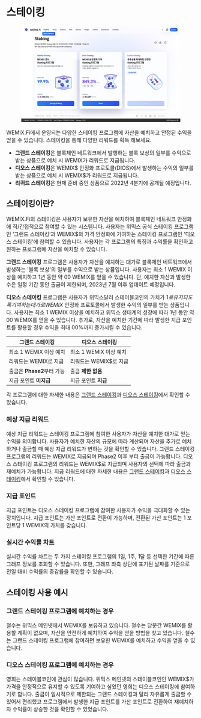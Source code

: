 # 스테이킹

<figure><img src="../../.gitbook/assets/staking.png" alt=""><figcaption></figcaption></figure>

WEMIX.Fi에서 운영되는 다양한 스테이킹 프로그램에 자산을 예치하고 안정된 수익을 얻을 수 있습니다. 스테이킹을 통해 다양한 리워드를 획득 해보세요.

* **그랜드 스테이킹**은 블록체인 네트워크에서 발행하는 블록 보상의 일부를 수익으로 받는 상품으로 예치 시 WEMIX가 리워드로 지급됩니다.
* **디오스 스테이킹**은 WEMIX$ 안정화 프로토콜(DIOS)에서 발생하는 수익의 일부를 받는 상품으로 예치 시 WEMIX$가 리워드로 지급됩니다.
* **리퀴드 스테이킹**은 현재 준비 중인 상품으로 2022년 4분기에 공개될 예정입니다.

## **스테이킹이란?**

WEMIX.Fi의 스테이킹은 사용자가 보유한 자산을 예치하여 블록체인 네트워크 안정화에 직/간접적으로 참여할 수 있는 시스템니다. 사용자는 위믹스 공식 스테이킹 프로그램인 ‘그랜드 스테이킹’과 WEMIX$의 가격 안정화에 기여하는 스테이킹 프로그램인 ‘디오스 스테이킹’에 참여할 수 있습니다. 사용자는 각 프로그램의 특징과 수익률을 확인하고 원하는 프로그램에 자산을 예치할 수 있습니다.

**그랜드 스테이킹** 프로그램은 사용자가 자산을 예치하는 대가로 블록체인 네트워크에서 발생하는 '블록 보상'의 일부를 수익으로 받는 상품입니다. 사용자는 최소 1 WEMIX 이상을 예치하고 1년 동안 약 00 WEMIX를 얻을 수 있습니다. 단, 예치한 자산과 발생한 수은 일정 기간 동안 출금이 제한되며, 2023년 7월 이후 업데이트 예정입니다.

**디오스 스테이킹** 프로그램은 사용자가 위믹스달러 스테이블코인의 가치가 $1로 유지되도록 기여하는 대가로 WEMIX$ 안정화 프로토콜에서 발생한 수익의 일부를 받는 상품입니다. 사용자는 최소 1 WEMIX 이상을 예치하고 위믹스 생태계의 성장에 따라 1년 동안 약 00 WEMIX를 얻을 수 있습니다. 추가로, 자산을 예치한 기간에 따라 발생한 지급 포인트를 활용할 경우 수익을 최대 00%까지 증가시킬 수 있습니다.

| 그랜드 스테이킹            | 디오스 스테이킹         |
| ------------------- | ---------------- |
| 최소 1 WEMIX 이상 예치    | 최소 1 WEMIX 이상 예치 |
| 리워드는 WEMIX로 지급      | 리워드는 WEMIX$로 지급  |
| 출금은 **Phase2**부터 가능 | 출금 **제한 없음**     |
| 지급 포인트 **미지급**      | 지급 포인트 **지급**    |

각 프로그램에 대한 자세한 내용은 [그랜드 스테이킹](<GRAND Staking.md>)과 [디오스 스테이킹](<DIOS Staking.md>)에서 확인할 수 있습니다.

### 예상 지급 리워드

예상 지급 리워드는 스테이킹 프로그램에 참여한 사용자가 자산을 예치한 대가로 얻는 수익을 의미합니다. 사용자가 예치한 자산의 규모에 따라 계산되며 자산을 추가로 예치하거나 출금할 때 예상 지급 리워드가 변하는 것을 확인할 수 있습니다. 그랜드 스테이킹 프로그램의 리워드는 WEMIX로 지급되며 Phase2 이후 부터 출금이 가능합니다. 디오스 스테이킹 프로그램의 리워드는 WEMIX$로 지급되며 사용자의 선택에 따라 출금과 재예치가 가능합니다. 지급 리워드에 대한 자세한 내용은 [그랜드 스테이킹](<GRAND Staking.md>)과 [디오스 스테이킹](<DIOS Staking.md>)에서 확인할 수 있습니다.

### 지급 포인트

지급 포인트는 디오스 스테이킹 프로그램에 참여한 사용자가 수익을 극대화할 수 있는 장치입니다. 지급 포인트는 가산 포인트로 전환이 가능하며, 전환된 가산 포인트는 1 포인트당 1 WEMIX의 가치를 갖습니다.

### 실시간 수익률 차트

실시간 수익률 차트는 두 가지 스테이킹 프로그램의 1일, 1주, 1달 등 선택한 기간에 따른 그래프 정보를 조회할 수 있습니다. 또한, 그래프 좌측 상단에 표기된 날짜를 기준으로 전일 대비 수익률의 증감률을 확인할 수 있습니다.

## 스테이킹 사용 예시

### 그랜드 스테이킹 프로그램에 예치하는 경우

철수는 위믹스 메인넷에서 WEMIX를 보유하고 있습니다. 철수는 당분간 WEMIX를 활용할 계획이 없으며, 자산을 안전하게 예치하여 수익을 얻을 방법을 찾고 있습니다. 철수는 그랜드 스테이킹 프로그램에 참여하면 보유한 WEMIX를 예치하고 수익을 얻을 수 있습니다.&#x20;

### 디오스 스테이킹 프로그램에 예치하는 경우

영희는 스테이블코인에 관심이 많습니다. 위믹스 메인넷의 스테이블코인인 WEMIX$가 가격을 안정적으로 유지할 수 있도록 기여하고 싶었던 영희는 디오스 스테이킹에 참여하기로 합니다. 출금이 일시적으로 제한되는 그랜드 스테이킹과 달리 자유롭게 출금할 수 있어서 편리했고 프로그램에서 발생한 지급 포인트를 가산 포인트로 전환하여 재예치하자 수익률이 상승한 것을 확인할 수 있었습니다.
